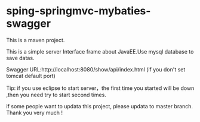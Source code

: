 # sping-springmvc-mybaties-swagger
This is a maven project.

This is a simple server Interface frame about JavaEE.Use mysql database to save datas.

Swagger URL:http://localhost:8080/show/api/index.html (if you don't set tomcat default port)

Tip: if you use eclipse to start server，the first time you started will be down ,then you need try to start second times. 


if some people want to updata this project, please updata to master branch. Thank you very much !
